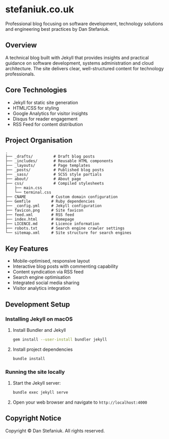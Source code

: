 # stefaniuk.co.uk

Professional blog focusing on software development, technology solutions and engineering best practices by Dan Stefaniuk.

## Overview

A technical blog built with Jekyll that provides insights and practical guidance on software development, systems administration and cloud architecture. The site delivers clear, well-structured content for technology professionals.

## Core Technologies

- Jekyll for static site generation
- HTML/CSS for styling
- Google Analytics for visitor insights
- Disqus for reader engagement
- RSS Feed for content distribution

## Project Organisation

```text
.
├── _drafts/         # Draft blog posts
├── _includes/       # Reusable HTML components
├── _layouts/        # Page templates
├── _posts/          # Published blog posts
├── _sass/           # SCSS style partials
├── about/           # About page
├── css/             # Compiled stylesheets
│   ├── main.css
│   └── terminal.css
├── CNAME           # Custom domain configuration
├── Gemfile         # Ruby dependencies
├── _config.yml     # Jekyll configuration
├── favicon.png     # Site favicon
├── feed.xml        # RSS feed
├── index.html      # Homepage
├── LICENCE.md      # Licence information
├── robots.txt      # Search engine crawler settings
└── sitemap.xml     # Site structure for search engines
```

## Key Features

- Mobile-optimised, responsive layout
- Interactive blog posts with commenting capability
- Content syndication via RSS feed
- Search engine optimisation
- Integrated social media sharing
- Visitor analytics integration

## Development Setup

### Installing Jekyll on macOS

1. Install Bundler and Jekyll

    ```bash
    gem install --user-install bundler jekyll
    ```

2. Install project dependencies

    ```bash
    bundle install
    ```

### Running the site locally

1. Start the Jekyll server:

    ```bash
    bundle exec jekyll serve
    ```

2. Open your web browser and navigate to `http://localhost:4000`

## Copyright Notice

Copyright © Dan Stefaniuk. All rights reserved.
